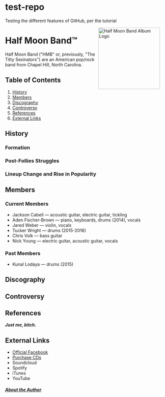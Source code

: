 # test-repo
Testing the different features of GitHub, per the tutorial

<!DOCTYPE html>
<html lang="en">
	<head>
		<meta charset="utf-8"> <!-- character encoding-->
		<!-- description for this page-->
		<meta name="description" content="A wiki-style informational page about Half Moon Band"> 
		<title> About: Half Moon Band </title>
	</head>
	<body> <!-- visible content-->
		<img src="file:///Users/afischerbrown/Desktop/13227848_550220208493311_5972755944364022289_o%20(1).jpg" width="200" height="200" align="right" alt="Half Moon Band Album Logo">
		<h1>Half Moon Band&trade;</h1>
		<div>
			<p class="intro">Half Moon Band ("HMB" or, previously, "The Titty Sexinators") are an American pop/rock band from Chapel Hill, North Carolina.</p>
		</div>
		<div>	
			<h2>Table of Contents</h2>  
			<ol>
				<li><a href="#History">History</a></li> <!-- reference to stuff lower in page LIKE LINK IN PAGE --> 
				<li><a href="#Members">Members</a></li> <!-- make this better later-->
				<li><a href="#Discography">Discography</a></li>
				<li><a href="#Controversy">Controversy</a></li>
				<li><a href="#References">References</a></li> <!-- just me, bitch-->
				<li><a href="#external">External Links</a></li>
			</ol>
		</div>
		<div id="History">
			<h2>History</h2>
			<h3>Formation</h3>
			<h3>Post-Follies Struggles</h3>
			<h3>Lineup Change and Rise in Popularity</h3>
		</div>
		<div id="Members">
			<h2>Members</h2>
				<h3>Current Members</h3>
					<ul>
						<li>Jackson Cabell &mdash; acoustic guitar, electric guitar, tickling</li>
						<li>Aden Fischer-Brown &mdash; piano, keyboards, drums (2014), vocals</li>
						<li>Jared Weber &mdash; violin, vocals</li>
						<li>Tucker Wright &mdash; drums (2015-2016)</li>
						<li>Chris Volk &mdash; bass guitar</li>
						<li>Nick Young &mdash; electric guitar, acoustic guitar, vocals</li>
					</ul>
				<h3>Past Members</h3>
					<ul>
						<li>Kunal Lodaya &mdash; drums (2015)</li>
					</ul>
		</div>
		<div id="Discography">
			<h2>Discography</h2>
		</div>
		<div id="Controversy">
			<h2>Controversy</h2>
		</div>
		<div id="References">
			<h2>References</h2>
				<p><strong><em>Just me, bitch.</em></strong></p>
		</div>
		<div id="external">
			<h2>External Links</h2>
			<ul>
				<li><a href="https://www.facebook.com/thehalfmoonband/" target=_blank>Official Facebook</a></li>
				<li><a href="https://store.cdbaby.com/cd/halfmoonband2" target=_blank>Purchase CDs</a></li>
				<li>Soundcloud</li>
				<li>Spotify</li>
				<li>iTunes</li>
				<li>YouTube</li>
			</ul>
		<h5><a href="https://www.facebook.com/afischerbrown" target="_blank">About the Author</a></h5>
	</body>
</html>



<!-- this is a comment test--> 

